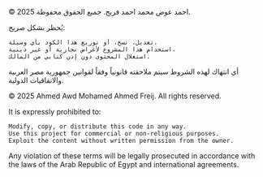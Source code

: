 © 2025 احمد عوض محمد احمد فريج. جميع الحقوق محفوظة.

يُحظر بشكل صريح:

    تعديل، نسخ، أو توزيع هذا الكود بأي وسيلة.
    استخدام هذا المشروع لأغراض تجارية أو غير دينية.
    استغلال المحتوى دون إذن كتابي من المالك.

أي انتهاك لهذه الشروط سيتم ملاحقته قانونياً وفقاً لقوانين جمهورية مصر العربية والاتفاقيات الدولية.

© 2025 Ahmed Awd Mohamed Ahmed Freij. All rights reserved.

It is expressly prohibited to:

    Modify, copy, or distribute this code in any way.
    Use this project for commercial or non-religious purposes.
    Exploit the content without written permission from the owner.

Any violation of these terms will be legally prosecuted in accordance with the laws of the Arab Republic of Egypt and international agreements.
